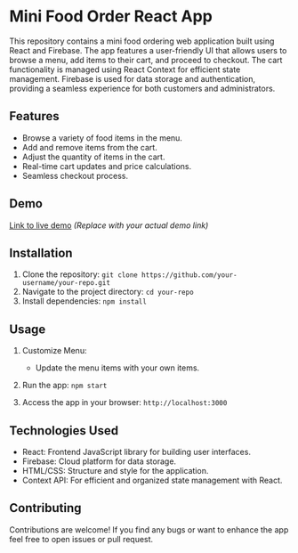 # Mini Food Order React App 

This repository contains a mini food ordering web application built using React and Firebase. The app features a user-friendly UI that allows users to browse a menu, add items to their cart, and proceed to checkout. The cart functionality is managed using React Context for efficient state management. Firebase is used for data storage and authentication, providing a seamless experience for both customers and administrators.


## Features

- Browse a variety of food items in the menu.
- Add and remove items from the cart.
- Adjust the quantity of items in the cart.
- Real-time cart updates and price calculations.
- Seamless checkout process.

## Demo

[Link to live demo](#) *(Replace with your actual demo link)*

## Installation

1. Clone the repository: `git clone https://github.com/your-username/your-repo.git`
2. Navigate to the project directory: `cd your-repo`
3. Install dependencies: `npm install`

## Usage

     
1. Customize Menu:
   - Update the menu items with your own items.

2. Run the app: `npm start`
   
3. Access the app in your browser: `http://localhost:3000`

## Technologies Used

- React: Frontend JavaScript library for building user interfaces.
- Firebase: Cloud platform for data storage.
- HTML/CSS: Structure and style for the application.
- Context API: For efficient and organized state management with React.

## Contributing

Contributions are welcome! If you find any bugs or want to enhance the app feel free to open issues or pull request.
